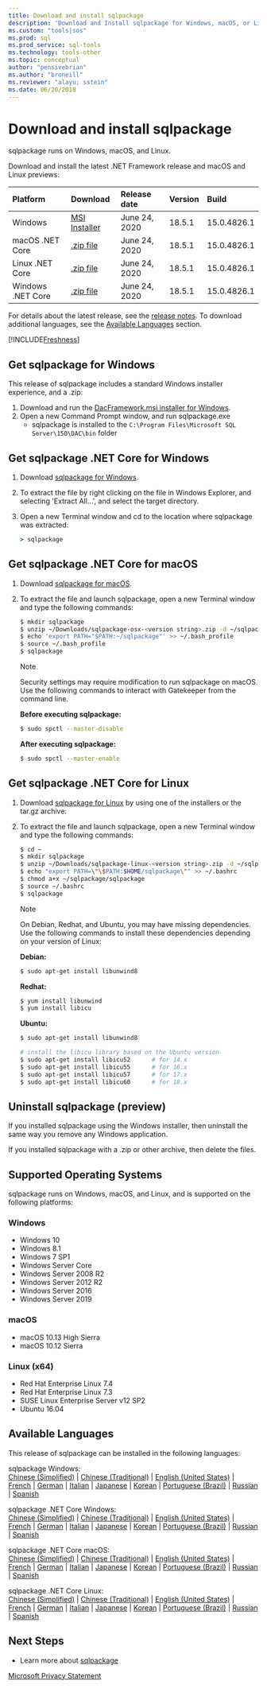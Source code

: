 ```yaml
---
title: Download and install sqlpackage
description: 'Download and Install sqlpackage for Windows, macOS, or Linux'
ms.custom: "tools|sos"
ms.prod: sql
ms.prod_service: sql-tools
ms.technology: tools-other
ms.topic: conceptual
author: "pensivebrian"
ms.author: "broneill"
ms.reviewer: "alayu; sstein"
ms.date: 06/20/2018
---
```


# Download and install sqlpackage

sqlpackage runs on Windows, macOS, and Linux.

Download and install the latest .NET Framework release and macOS and Linux previews:

|Platform|Download|Release date|Version|Build
|:---|:---|:---|:---|:---|
|Windows|[MSI Installer](https://go.microsoft.com/fwlink/?linkid=2134206)|June 24, 2020|18.5.1|15.0.4826.1|
|macOS .NET Core |[.zip file](https://go.microsoft.com/fwlink/?linkid=2134312)|June 24, 2020| 18.5.1|15.0.4826.1|
|Linux .NET Core |[.zip file](https://go.microsoft.com/fwlink/?linkid=2134311)|June 24, 2020| 18.5.1|15.0.4826.1|
|Windows .NET Core |[.zip file](https://go.microsoft.com/fwlink/?linkid=2134310)|June 24, 2020| 18.5.1|15.0.4826.1|

For details about the latest release, see the [release notes](release-notes-sqlpackage.md). To download additional languages, see the [Available Languages](#available-languages) section.

[!INCLUDE[Freshness](../includes/paragraph-content/fresh-note-steps-feedback.md)]

## Get sqlpackage for Windows

This release of sqlpackage includes a standard Windows installer experience, and a .zip: 

1. Download and run the [DacFramework.msi installer for Windows](https://go.microsoft.com/fwlink/?linkid=2134206).
2. Open a new Command Prompt window, and run sqlpackage.exe
    - sqlpackage is installed to the ```C:\Program Files\Microsoft SQL Server\150\DAC\bin``` folder

## Get sqlpackage .NET Core for Windows

1. Download [sqlpackage for Windows](https://go.microsoft.com/fwlink/?linkid=2134310).
2. To extract the file by right clicking on the file in Windows Explorer, and selecting 'Extract All...', and select the target directory.
3. Open a new Terminal window and cd to the location where sqlpackage was extracted:

   ```cmd
   > sqlpackage
   ```

## Get sqlpackage .NET Core for macOS

1. Download [sqlpackage for macOS](https://go.microsoft.com/fwlink/?linkid=2134312).
2. To extract the file and launch sqlpackage, open a new Terminal window and type the following commands:

   ```bash
   $ mkdir sqlpackage
   $ unzip ~/Downloads/sqlpackage-osx-<version string>.zip -d ~/sqlpackage 
   $ echo 'export PATH="$PATH:~/sqlpackage"' >> ~/.bash_profile
   $ source ~/.bash_profile
   $ sqlpackage
   ```

   > [!NOTE]
   > Security settings may require modification to run sqlpackage on macOS. Use the following commands to interact with Gatekeeper from the command line.

   **Before executing sqlpackage:**
   ```bash
   $ sudo spctl --master-disable
   ```

   **After executing sqlpackage:**
   ```bash
   $ sudo spctl --master-enable
   ```

## Get sqlpackage .NET Core for Linux

1. Download [sqlpackage for Linux](https://go.microsoft.com/fwlink/?linkid=2134311) by using one of the installers or the tar.gz archive:
2. To extract the file and launch sqlpackage, open a new Terminal window and type the following commands:

   ```bash
   $ cd ~
   $ mkdir sqlpackage
   $ unzip ~/Downloads/sqlpackage-linux-<version string>.zip -d ~/sqlpackage 
   $ echo "export PATH=\"\$PATH:$HOME/sqlpackage\"" >> ~/.bashrc
   $ chmod a+x ~/sqlpackage/sqlpackage
   $ source ~/.bashrc
   $ sqlpackage
   ```

   > [!NOTE]
   > On Debian, Redhat, and Ubuntu, you may have missing dependencies. Use the following commands to install these dependencies depending on your version of Linux:

   **Debian:**

   ```bash
   $ sudo apt-get install libunwind8
   ```

   **Redhat:**

   ```bash
   $ yum install libunwind
   $ yum install libicu
   ```

   **Ubuntu:**

   ```bash
   $ sudo apt-get install libunwind8

   # install the libicu library based on the Ubuntu version
   $ sudo apt-get install libicu52      # for 14.x
   $ sudo apt-get install libicu55      # for 16.x
   $ sudo apt-get install libicu57      # for 17.x
   $ sudo apt-get install libicu60      # for 18.x
   ```

## Uninstall sqlpackage (preview)

If you installed sqlpackage using the Windows installer, then uninstall the same way you remove any Windows application.

If you installed sqlpackage with a .zip or other archive, then delete the files.

## Supported Operating Systems

sqlpackage runs on Windows, macOS, and Linux, and is supported on the following platforms:

### Windows

- Windows 10
- Windows 8.1
- Windows 7 SP1
- Windows Server Core
- Windows Server 2008 R2
- Windows Server 2012 R2
- Windows Server 2016
- Windows Server 2019

### macOS

- macOS 10.13 High Sierra
- macOS 10.12 Sierra

### Linux (x64)

- Red Hat Enterprise Linux 7.4
- Red Hat Enterprise Linux 7.3
- SUSE Linux Enterprise Server v12 SP2
- Ubuntu 16.04

## Available Languages

This release of sqlpackage can be installed in the following languages:

sqlpackage Windows:  
[Chinese (Simplified)](https://go.microsoft.com/fwlink/?linkid=2134206&clcid=0x804) | [Chinese (Traditional)](https://go.microsoft.com/fwlink/?linkid=2134206&clcid=0x404) | [English (United States)](https://go.microsoft.com/fwlink/?linkid=2134206&clcid=0x409) | [French](https://go.microsoft.com/fwlink/?linkid=2134206&clcid=0x40c) | [German](https://go.microsoft.com/fwlink/?linkid=2134206&clcid=0x407) | [Italian](https://go.microsoft.com/fwlink/?linkid=2134206&clcid=0x410) | [Japanese](https://go.microsoft.com/fwlink/?linkid=2134206&clcid=0x411) | [Korean](https://go.microsoft.com/fwlink/?linkid=2134206&clcid=0x412) | [Portuguese (Brazil)](https://go.microsoft.com/fwlink/?linkid=2134206&clcid=0x416) | [Russian](https://go.microsoft.com/fwlink/?linkid=2134206&clcid=0x419) | [Spanish](https://go.microsoft.com/fwlink/?linkid=2134206&clcid=0x40a)

sqlpackage .NET Core Windows:  
[Chinese (Simplified)](https://go.microsoft.com/fwlink/?linkid=2134310&clcid=0x804) | [Chinese (Traditional)](https://go.microsoft.com/fwlink/?linkid=2134310&clcid=0x404) | [English (United States)](https://go.microsoft.com/fwlink/?linkid=2134310&clcid=0x409) | [French](https://go.microsoft.com/fwlink/?linkid=2134310&clcid=0x40c) | [German](https://go.microsoft.com/fwlink/?linkid=2134310&clcid=0x407) | [Italian](https://go.microsoft.com/fwlink/?linkid=2134310&clcid=0x410) | [Japanese](https://go.microsoft.com/fwlink/?linkid=2134310&clcid=0x411) | [Korean](https://go.microsoft.com/fwlink/?linkid=2134310&clcid=0x412) | [Portuguese (Brazil)](https://go.microsoft.com/fwlink/?linkid=2134310&clcid=0x416) | [Russian](https://go.microsoft.com/fwlink/?linkid=2134310&clcid=0x419) | [Spanish](https://go.microsoft.com/fwlink/?linkid=2134310&clcid=0x40a)

sqlpackage .NET Core macOS:  
[Chinese (Simplified)](https://go.microsoft.com/fwlink/?linkid=2134312&clcid=0x804) | [Chinese (Traditional)](https://go.microsoft.com/fwlink/?linkid=2134312&clcid=0x404) | [English (United States)](https://go.microsoft.com/fwlink/?linkid=2134312&clcid=0x409) | [French](https://go.microsoft.com/fwlink/?linkid=2134312&clcid=0x40c) | [German](https://go.microsoft.com/fwlink/?linkid=2134312&clcid=0x407) | [Italian](https://go.microsoft.com/fwlink/?linkid=2134312&clcid=0x410) | [Japanese](https://go.microsoft.com/fwlink/?linkid=2134312&clcid=0x411) | [Korean](https://go.microsoft.com/fwlink/?linkid=2134312&clcid=0x412) | [Portuguese (Brazil)](https://go.microsoft.com/fwlink/?linkid=2134312&clcid=0x416) | [Russian](https://go.microsoft.com/fwlink/?linkid=2134312&clcid=0x419) | [Spanish](https://go.microsoft.com/fwlink/?linkid=2134312&clcid=0x40a)

sqlpackage .NET Core Linux:  
[Chinese (Simplified)](https://go.microsoft.com/fwlink/?linkid=2134311&clcid=0x804) | [Chinese (Traditional)](https://go.microsoft.com/fwlink/?linkid=2134311&clcid=0x404) | [English (United States)](https://go.microsoft.com/fwlink/?linkid=2134311&clcid=0x409) | [French](https://go.microsoft.com/fwlink/?linkid=2134311&clcid=0x40c) | [German](https://go.microsoft.com/fwlink/?linkid=2134311&clcid=0x407) | [Italian](https://go.microsoft.com/fwlink/?linkid=2134311&clcid=0x410) | [Japanese](https://go.microsoft.com/fwlink/?linkid=2134311&clcid=0x411) | [Korean](https://go.microsoft.com/fwlink/?linkid=2134311&clcid=0x412) | [Portuguese (Brazil)](https://go.microsoft.com/fwlink/?linkid=2134311&clcid=0x416) | [Russian](https://go.microsoft.com/fwlink/?linkid=2134311&clcid=0x419) | [Spanish](https://go.microsoft.com/fwlink/?linkid=2134311&clcid=0x40a)

## Next Steps

- Learn more about [sqlpackage](sqlpackage.md)

[Microsoft Privacy Statement](https://go.microsoft.com/fwlink/?LinkId=521839)
